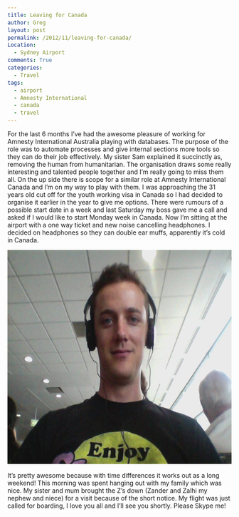 ```yaml
---
title: Leaving for Canada
author: Greg
layout: post
permalink: /2012/11/leaving-for-canada/
Location:
  - Sydney Airport
comments: True
categories:
  - Travel
tags:
  - airport
  - Amnesty International
  - canada
  - travel
---
```

For the last 6 months I&#8217;ve had the awesome pleasure of working for Amnesty International Australia playing with databases. The purpose of the role was to automate processes and give internal sections more tools so they can do their job effectively. My sister Sam explained it succinctly as, removing the human from humanitarian. The organisation draws some really interesting and talented people together and I&#8217;m really going to miss them all. On the up side there is scope for a similar role at Amnesty International Canada and I&#8217;m on my way to play with them. I was approaching the 31 years old cut off for the youth working visa in Canada so I had decided to organise it earlier in the year to give me options. There were rumours of a possible start date in a week and last Saturday my boss gave me a call and asked if I would like to start Monday week in Canada. Now I&#8217;m sitting at the airport with a one way ticket and new noise cancelling headphones. I decided on headphones so they can double ear muffs, apparently it&#8217;s cold in Canada.

[<img class="alignnone size-full wp-image-1218" title="Headphones" src="/wp-content/uploads/2012/11/2012-11-10-113050.jpg" alt="" width="640" height="480" />][1]

It&#8217;s pretty awesome because with time differences it works out as a long weekend! This morning was spent hanging out with my family which was nice. My sister and mum brought the Z&#8217;s down (Zander and Zalhi my nephew and niece) for a visit because of the short notice. My flight was just called for boarding, I love you all and I&#8217;ll see you shortly. Please Skype me!

 [1]: /wp-content/uploads/2012/11/2012-11-10-113050.jpg